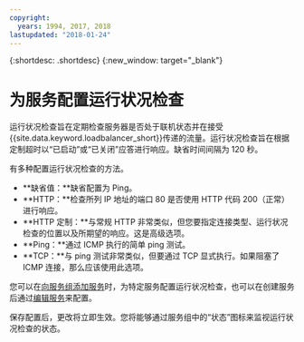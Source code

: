 ```yaml
---
copyright:
  years: 1994, 2017, 2018
lastupdated: "2018-01-24"
---
```


{:shortdesc: .shortdesc}
{:new_window: target="_blank"}

# 为服务配置运行状况检查

运行状况检查旨在定期检查服务器是否处于联机状态并在接受{{site.data.keyword.loadbalancer_short}}传递的流量。运行状况检查旨在根据定制超时以“已启动”或“已关闭”应答进行响应。缺省时间间隔为 120 秒。

有多种配置运行状况检查的方法。

- **缺省值：**缺省配置为 Ping。
- **HTTP：**检查所列 IP 地址的端口 80 是否使用 HTTP 代码 200（正常）进行响应。
- **HTTP 定制：**与常规 HTTP 非常类似，但您要指定连接类型、运行状况检查的位置以及所期望的响应。这是高级选项。
- **Ping：**通过 ICMP 执行的简单 ping 测试。
- **TCP：**与 ping 测试非常类似，但要通过 TCP 显式执行。如果阻塞了 ICMP 连接，那么应该使用此选项。

您可以在[向服务组添加服务](add-service-service-group.html)时，为特定服务配置运行状况检查，也可以在创建服务后通过[编辑服务](edit-service-load-balancer.html)来配置。

保存配置后，更改将立即生效。您将能够通过服务组中的“状态”图标来监视运行状况检查的状态。
